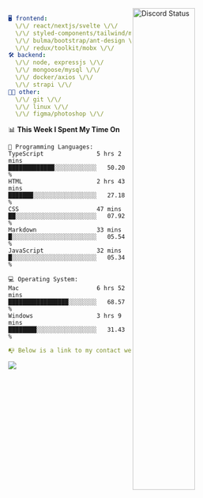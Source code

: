 
<a href="https://discord.com/users/279302975371870218" target="_blank">
    <img width="50%" align="right" alt="Discord Status" src="https://lanyard.cnrad.dev/api/279302975371870218?bg=161B22&borderRadius=5px%205px%200%200&hideTimestamp=true&idleMessage=Just%20chillin%27%20at%20the%20moment&animated=true">
</a>

```yaml
🖥️ frontend: 
  \/\/ react/nextjs/svelte \/\/
  \/\/ styled-components/tailwind/mui/
  \/\/ bulma/bootstrap/ant-design \/\/
  \/\/ redux/toolkit/mobx \/\/
🛠 backend: 
  \/\/ node, expressjs \/\/
  \/\/ mongoose/mysql \/\/
  \/\/ docker/axios \/\/
  \/\/ strapi \/\/
👨‍💻 other: 
  \/\/ git \/\/ 
  \/\/ linux \/\/
  \/\/ figma/photoshop \/\/
```
<!--START_SECTION:waka-->
📊 **This Week I Spent My Time On** 

```text
💬 Programming Languages: 
TypeScript               5 hrs 2 mins        █████████████░░░░░░░░░░░░   50.20 % 
HTML                     2 hrs 43 mins       ███████░░░░░░░░░░░░░░░░░░   27.18 % 
CSS                      47 mins             ██░░░░░░░░░░░░░░░░░░░░░░░   07.92 % 
Markdown                 33 mins             █░░░░░░░░░░░░░░░░░░░░░░░░   05.54 % 
JavaScript               32 mins             █░░░░░░░░░░░░░░░░░░░░░░░░   05.34 % 

💻 Operating System: 
Mac                      6 hrs 52 mins       █████████████████░░░░░░░░   68.57 % 
Windows                  3 hrs 9 mins        ████████░░░░░░░░░░░░░░░░░   31.43 % 
```


<!--END_SECTION:waka-->
```yaml
📭 Below is a link to my contact website 
```
<a href="https://mxns.xyz" target="_black"> <img src="https://img.shields.io/badge/website-161B22?style=for-the-badge&logo=About.me&logoColor=white"></img> <a/>
